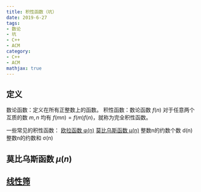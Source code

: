 ```yaml
---
title: 积性函数（坑）
date: 2019-6-27
tags:
- 数论
- 坑
- C++
- ACM
category:
- C++
- ACM
mathjax: true
---
```


## 定义

数论函数：定义在所有正整数上的函数。
积性函数：数论函数 $f(n)$ 对于任意两个互质的数 $m,n$ 均有 $f(mn)=f(m)f(n)$，就称为完全积性函数。

一些常见的积性函数：
[欧拉函数 φ(n)](../欧拉函数/)
[莫比乌斯函数 μ(n)](#莫比乌斯函数)
整数n的约数个数 d(n)
整数n的约数和 σ(n)

## 莫比乌斯函数 $μ(n)$

## [线性筛](../质数#欧拉筛（线性筛）)
